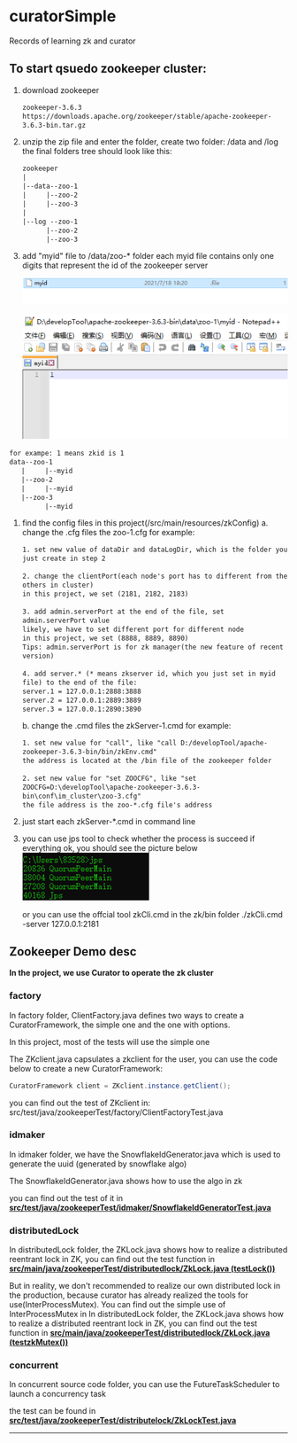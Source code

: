# curatorSimple
Records of learning zk and curator

## To start qsuedo zookeeper cluster:

1. download zookeeper
   
   ```
   zookeeper-3.6.3 https://downloads.apache.org/zookeeper/stable/apache-zookeeper-3.6.3-bin.tar.gz
   ```
   
   
   
2. unzip the zip file and enter the folder, create two folder: /data and /log
   the final folders tree should look like this:
   
   ```
   zookeeper
   |
   |--data--zoo-1
   |     |--zoo-2
   |     |--zoo-3
   |
   |--log --zoo-1
         |--zoo-2
         |--zoo-3
   ```
   
   
   
3. add "myid" file to /data/zoo-* folder
   each myid file contains only one digits that represent the id of the zookeeper server
   
   ![avatar](/readmeimg/img_1.png)
   
   ![avatar](/readmeimg/img_2.png)

```
for exampe: 1 means zkid is 1
data--zoo-1
   |     |--myid
   |--zoo-2
   |     |--myid
   |--zoo-3
         |--myid
```



1. find the config files in this project(/src/main/resources/zkConfig)
   a. change the .cfg files
      the zoo-1.cfg for example:

   ```
   1. set new value of dataDir and dataLogDir, which is the folder you just create in step 2
   
   2. change the clientPort(each node's port has to different from the others in cluster)
   in this project, we set (2181, 2182, 2183)
   
   3. add admin.serverPort at the end of the file, set admin.serverPort value
   likely, we have to set different port for different node
   in this project, we set (8888, 8889, 8890)
   Tips: admin.serverPort is for zk manager(the new feature of recent version)
   
   4. add server.* (* means zkserver id, which you just set in myid file) to the end of the file:
   server.1 = 127.0.0.1:2888:3888
   server.2 = 127.0.0.1:2889:3889
   server.3 = 127.0.0.1:2890:3890
   ```

   b. change the .cmd files
      the zkServer-1.cmd for example:

   ```
   1. set new value for "call", like "call D:/developTool/apache-zookeeper-3.6.3-bin/bin/zkEnv.cmd"
   the address is located at the /bin file of the zookeeper folder
   
   2. set new value for "set ZOOCFG", like "set ZOOCFG=D:\developTool\apache-zookeeper-3.6.3-bin\conf\im_cluster\zoo-3.cfg"
   the file address is the zoo-*.cfg file's address
   ```

2. just start each zkServer-*.cmd in command line

   

3. you can use jps tool to check whether the process is succeed
   if everything ok, you should see the picture below
   ![avatar](/readmeimg/img.png)

   or you can use the offcial tool zkCli.cmd in the zk/bin folder
   ./zkCli.cmd -server 127.0.0.1:2181 

      





## Zookeeper Demo desc

**In the project, we use Curator to operate the zk cluster**

### factory

In factory folder, ClientFactory.java defines two ways to create a CuratorFramework, the simple one and the one with options.

In this project, most of the tests will use the simple one



The ZKclient.java capsulates a zkclient for the user,  you can use the code below to create a new  CuratorFramework:

```java
CuratorFramework client = ZKclient.instance.getClient();
```

you can find out the test of ZKclient in: src/test/java/zookeeperTest/factory/ClientFactoryTest.java



### idmaker

In idmaker folder, we have the SnowflakeIdGenerator.java which is used to generate the uuid (generated by snowflake algo)

The SnowflakeIdGenerator.java shows how to use the algo in zk

you can find out the test of it in <u>**src/test/java/zookeeperTest/idmaker/SnowflakeIdGeneratorTest.java**</u>



### distributedLock

In distributedLock folder,  the ZKLock.java shows how to realize a distributed reentrant lock in ZK, you can find out the test function in **<u>src/main/java/zookeeperTest/distributedlock/ZkLock.java (testLock())</u>**

But in reality, we don't recommended to realize our own distributed lock in the production, because curator has already realized the tools for use(InterProcessMutex). You can find out the simple use of InterProcessMutex in In distributedLock folder,  the ZKLock.java shows how to realize a distributed reentrant lock in ZK, you can find out the test function in **<u>src/main/java/zookeeperTest/distributedlock/ZkLock.java (testzkMutex())</u>**



### concurrent

In concurrent source code folder, you can use the FutureTaskScheduler to launch a concurrency task

the test can be found in <u>**src/test/java/zookeeperTest/distributelock/ZkLockTest.java**</u>

****
